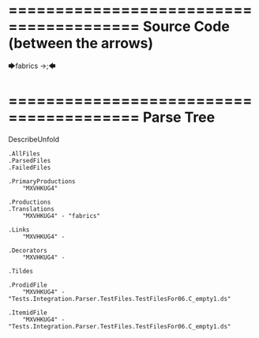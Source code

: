 ========================================
Source Code (between the arrows)
========================================

🡆fabrics ->;🡄

========================================
Parse Tree
========================================
DescribeUnfold

    .AllFiles
    .ParsedFiles
    .FailedFiles

    .PrimaryProductions
        "MXVHKUG4" 

    .Productions
    .Translations
        "MXVHKUG4" - "fabrics"

    .Links
        "MXVHKUG4" - 

    .Decorators
        "MXVHKUG4" - 

    .Tildes

    .ProdidFile
        "MXVHKUG4" - "Tests.Integration.Parser.TestFiles.TestFilesFor06.C_empty1.ds"

    .ItemidFile
        "MXVHKUG4" - "Tests.Integration.Parser.TestFiles.TestFilesFor06.C_empty1.ds"

